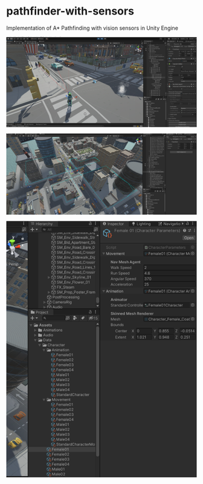 # pathfinder-with-sensors
Implementation of A* Pathfinding with vision sensors in Unity Engine

![](preview00.png)


![](preview01.png)

![](preview02.png)
